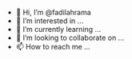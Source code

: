 - 👋 Hi, I’m @fadilahrama
- 👀 I’m interested in ...
- 🌱 I’m currently learning ...
- 💞️ I’m looking to collaborate on ...
- 📫 How to reach me ...

<!---
fadilahrama/fadilahrama is a ✨ special ✨ repository because its `README.md` (this file) appears on your GitHub profile.
You can click the Preview link to take a look at your changes.
--->
